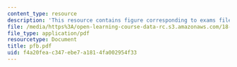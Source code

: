 ```yaml
---
content_type: resource
description: 'This resource contains figure corresponding to exams file of exam #6.'
file: /media/https%3A/open-learning-course-data-rc.s3.amazonaws.com/18-01-single-variable-calculus-fall-2005/f4a20feac347ebe7a1814fa002954f33_pfb.pdf
file_type: application/pdf
resourcetype: Document
title: pfb.pdf
uid: f4a20fea-c347-ebe7-a181-4fa002954f33
---
```

